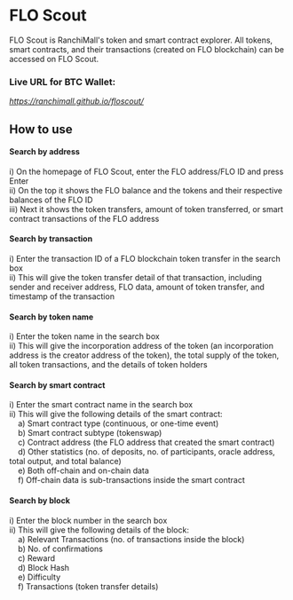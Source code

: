 # FLO Scout 

FLO Scout is RanchiMall's token and smart contract explorer.
All tokens, smart contracts, and their transactions (created on FLO blockchain) can be accessed on FLO Scout.  

### Live URL for BTC Wallet:
*https://ranchimall.github.io/floscout/*

## How to use
#### Search by address
i) On the homepage of FLO Scout, enter the FLO address/FLO ID and press Enter  
ii) On the top it shows the FLO balance and the tokens and their respective balances of the FLO ID  
iii) Next it shows the token transfers, amount of token transferred, or smart contract transactions of the FLO address  

#### Search by transaction
i) Enter the transaction ID of a FLO blockchain token transfer in the search box  
ii) This will give the token transfer detail of that transaction, including sender and receiver address, FLO data, amount of token transfer, and timestamp of the transaction  

#### Search by token name
i) Enter the token name in the search box  
ii) This will give the incorporation address of the token (an incorporation address is the creator address of the token), the total supply of the token, all token transactions, and the details of token holders  

#### Search by smart contract
i) Enter the smart contract name in the search box  
ii) This will give the following details of the smart contract:  
&nbsp;&nbsp;&nbsp;    a) Smart contract type (continuous, or one-time event)  
&nbsp;&nbsp;&nbsp;    b) Smart contract subtype (tokenswap)  
&nbsp;&nbsp;&nbsp;    c) Contract address (the FLO address that created the smart contract)  
&nbsp;&nbsp;&nbsp;    d) Other statistics (no. of deposits, no. of participants, oracle address, total output, and total balance)  
&nbsp;&nbsp;&nbsp;    e) Both off-chain and on-chain data  
&nbsp;&nbsp;&nbsp;    f) Off-chain data is sub-transactions inside the smart contract  

#### Search by block
i) Enter the block number in the search box  
ii) This will give the following details of the block:  
&nbsp;&nbsp;&nbsp;    a) Relevant Transactions (no. of transactions inside the block)  
&nbsp;&nbsp;&nbsp;    b) No. of confirmations  
&nbsp;&nbsp;&nbsp;    c) Reward  
&nbsp;&nbsp;&nbsp;    d) Block Hash  
&nbsp;&nbsp;&nbsp;    e) Difficulty  
&nbsp;&nbsp;&nbsp;    f) Transactions (token transfer details)
 
